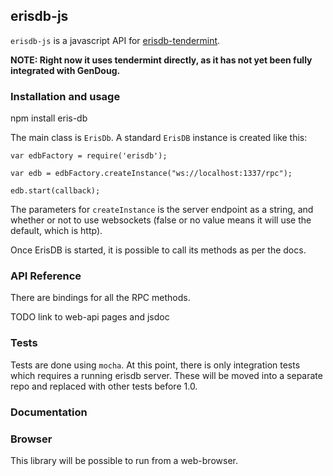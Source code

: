 ## erisdb-js

`erisdb-js` is a javascript API for [erisdb-tendermint](https://github.com/eris-ltd/erisdb).

**NOTE: Right now it uses tendermint directly, as it has not yet been fully integrated with GenDoug.**

### Installation and usage

npm install eris-db

The main class is `ErisDb`. A standard `ErisDB` instance is created like this:

```
var edbFactory = require('erisdb');

var edb = edbFactory.createInstance("ws://localhost:1337/rpc");

edb.start(callback);

```

The parameters for `createInstance` is the server endpoint as a string, and whether or not to use websockets (false or no value means it will use the default, which is http).

Once ErisDB is started, it is possible to call its methods as per the docs. 

### API Reference

There are bindings for all the RPC methods.

TODO link to web-api pages and jsdoc

### Tests

Tests are done using `mocha`. At this point, there is only integration tests which requires a running erisdb server. These will be moved into a separate repo and replaced with other tests before 1.0.

### Documentation

### Browser

This library will be possible to run from a web-browser.
